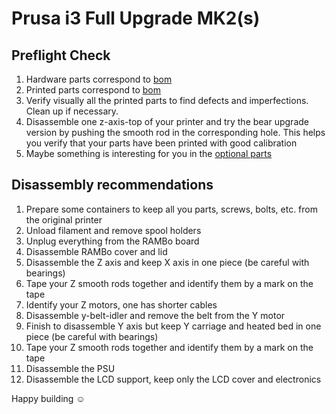 # Prusa i3 Full Upgrade MK2(s)


## Preflight Check

1. Hardware parts correspond to [bom](bom.md)
1. Printed parts correspond to [bom](bom.md)
1. Verify visually all the printed parts to find defects and imperfections. Clean up if necessary.
1. Disassemble one z-axis-top of your printer and try the bear upgrade version by pushing the smooth rod in the corresponding hole. This helps you verify that your parts have been printed with good calibration
1. Maybe something is interesting for you in the [optional parts](/full_upgrade/optional_parts/)
 

## Disassembly recommendations

1. Prepare some containers to keep all you parts, screws, bolts, etc. from the original printer
1. Unload filament and remove spool holders
1. Unplug everything from the RAMBo board
1. Disassemble RAMBo cover and lid
1. Disassemble the Z axis and keep X axis in one piece (be careful with bearings)
1. Tape your Z smooth rods together and identify them by a mark on the tape
1. Identify your Z motors, one has shorter cables
1. Disassemble y-belt-idler and remove the belt from the Y motor
1. Finish to disassemble Y axis but keep Y carriage and heated bed in one piece (be careful with bearings)
1. Tape your Z smooth rods together and identify them by a mark on the tape
1. Disassemble the PSU
1. Disassemble the LCD support, keep only the LCD cover and electronics

Happy building :relaxed:
